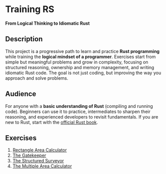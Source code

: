 # Training RS
**From Logical Thinking to Idiomatic Rust**

## Description
This project is a progressive path to learn and practice **Rust programming** while training the **logical mindset of a programmer**. Exercises start from simple but meaningful problems and grow in complexity, focusing on structured reasoning, ownership and memory management, and writing idiomatic Rust code. The goal is not just coding, but improving the way you approach and solve problems.

## Audience
For anyone with a **basic understanding of Rust** (compiling and running code). Beginners can use it to practice, intermediates to sharpen their reasoning, and experienced developers to revisit fundamentals. If you are new to Rust, start with the [official Rust book](https://doc.rust-lang.org/book/).

## Exercises
1. [Rectangle Area Calculator](rect-area/src/main.rs)
2. [The Gatekeeper](the-gatekeeper/src/main.rs)
3. [The Structured Surveyor](the-structured-surveyor/src/main.rs)
4. [The Multiple Area Calculator](multiple-area-calculator/src/main.rs)
